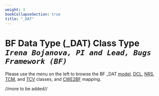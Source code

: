 ```yaml
---
weight: 3
bookCollapseSection: true
title: "_DAT"
---
```

# BF Data Type (_DAT) Class Type <br/> _`Irena Bojanova, PI and Lead, Bugs Framework (BF)`_

Please use the menu on the left to browse the BF _DAT [model](/BF/info/bf-classes/_dat/model/), [DCL](/BF/info/bf-classes/_dat/dcl), [NRS](/BF/info/bf-classes/_dat/nrs), [TCM](/BF/info/bf-classes/_dat/tcm), and [TCV](/BF/info/bf-classes/_dat/tcv) classes, and [CWE2BF](/BF/info/bf-classes/_dat/cwe2bf) mapping.

//more to be added//